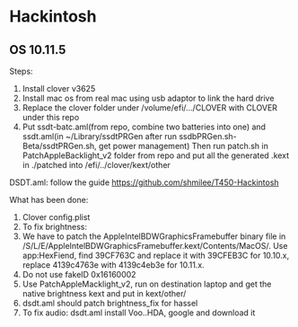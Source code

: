 # Hackintosh


## OS 10.11.5
Steps:

1. Install clover v3625
2. Install mac os from real mac using usb adaptor to link the hard drive
3. Replace the clover folder under /volume/efi/.../CLOVER with CLOVER under this repo
4. Put ssdt-batc.aml(from repo, combine two batteries into one) and ssdt.aml(in ~/Library/ssdtPRGen after run ssdbPRGen.sh-Beta/ssdtPRGen.sh, get power management)
   Then run patch.sh in PatchAppleBacklight_v2 folder from repo and put all the generated .kext in ./patched into /efi/../clover/kext/other

DSDT.aml: follow the guide https://github.com/shmilee/T450-Hackintosh

What has been done:

1. Clover config.plist
2. To fix brightness:
  1. We have to patch the AppleIntelBDWGraphicsFramebuffer binary file in /S/L/E/AppleIntelBDWGraphicsFramebuffer.kext/Contents/MacOS/.
     Use app:HexFiend, find 39CF763C and replace it with 39CFEB3C for 10.10.x, replace 4139c4763e with 4139c4eb3e for 10.11.x.
  2. Do not use fakeID 0x16160002
  3. Use PatchAppleMacklight_v2, run on destination laptop and get the native brightness kext and put in kext/other/
  4. dsdt.aml should patch brightness_fix for hassel
3. To fix audio: dsdt.aml
                 install Voo..HDA, google and download it
